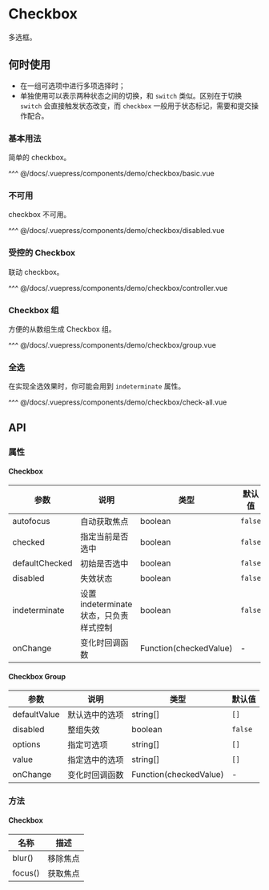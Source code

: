 # Checkbox

多选框。

## 何时使用

- 在一组可选项中进行多项选择时；
- 单独使用可以表示两种状态之间的切换，和 `switch` 类似。区别在于切换 `switch` 会直接触发状态改变，而 `checkbox` 一般用于状态标记，需要和提交操作配合。

### 基本用法

简单的 checkbox。

<demo-checkbox-basic/>

^^^ @/docs/.vuepress/components/demo/checkbox/basic.vue

### 不可用

checkbox 不可用。

<demo-checkbox-disabled/>

^^^ @/docs/.vuepress/components/demo/checkbox/disabled.vue

### 受控的 Checkbox

联动 checkbox。

<demo-checkbox-controller/>

^^^ @/docs/.vuepress/components/demo/checkbox/controller.vue

### Checkbox 组

方便的从数组生成 Checkbox 组。

<demo-checkbox-group/>

^^^ @/docs/.vuepress/components/demo/checkbox/group.vue

### 全选

在实现全选效果时，你可能会用到 `indeterminate` 属性。

<demo-checkbox-check-all/>

^^^ @/docs/.vuepress/components/demo/checkbox/check-all.vue

## API

### 属性

#### Checkbox

| 参数           | 说明                                    | 类型                   | 默认值  |
| -------------- | --------------------------------------- | ---------------------- | ------- |
| autofocus      | 自动获取焦点                            | boolean                | `false` |
| checked        | 指定当前是否选中                        | boolean                | `false` |
| defaultChecked | 初始是否选中                            | boolean                | `false` |
| disabled       | 失效状态                                | boolean                | `false` |
| indeterminate  | 设置 indeterminate 状态，只负责样式控制 | boolean                | `false` |
| onChange       | 变化时回调函数                          | Function(checkedValue) | -       |

#### Checkbox Group

| 参数         | 说明           | 类型                   | 默认值  |
| ------------ | -------------- | ---------------------- | ------- |
| defaultValue | 默认选中的选项 | string\[]              | `[]`    |
| disabled     | 整组失效       | boolean                | `false` |
| options      | 指定可选项     | string\[]              | `[]`    |
| value        | 指定选中的选项 | string\[]              | `[]`    |
| onChange     | 变化时回调函数 | Function(checkedValue) | -       |

### 方法

#### Checkbox

| 名称    | 描述     |
| ------- | -------- |
| blur()  | 移除焦点 |
| focus() | 获取焦点 |
